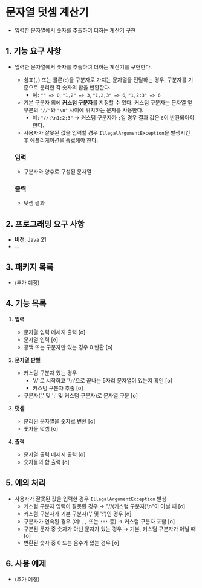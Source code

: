 # 문자열 덧셈 계산기
- 입력한 문자열에서 숫자를 추출하여 더하는 계산기 구현


## 1. 기능 요구 사항
- 입력한 문자열에서 숫자를 추출하여 더하는 계산기를 구현한다.
    - 쉼표(`,`) 또는 콜론(`:`)을 구분자로 가지는 문자열을 전달하는 경우, 구분자를 기준으로 분리한 각 숫자의 합을 반환한다.
        - 예: `"" => 0`, `"1,2" => 3`, `"1,2,3" => 6`, `"1,2:3" => 6`
    - 기본 구분자 외에 **커스텀 구분자**를 지정할 수 있다. 커스텀 구분자는 문자열 앞부분의 `"//"`와 `"\n"` 사이에 위치하는 문자를 사용한다.
        - 예: `"//;\n1;2;3"` → 커스텀 구분자가 `;`일 경우 결과 값은 `6`이 반환되어야 한다.
    - 사용자가 잘못된 값을 입력할 경우 `IllegalArgumentException`을 발생시킨 후 애플리케이션을 종료해야 한다.

  ### 입력
    - 구분자와 양수로 구성된 문자열

  ### 출력
    - 덧셈 결과

## 2. 프로그래밍 요구 사항
- **버전**: Java 21
- ...


## 3. 패키지 목록
- (추가 예정)

## 4. 기능 목록
1) **입력**
    - 문자열 입력 메세지 출력 [o]
    - 문자열 입력 [o]
    - 공백 또는 구분자만 있는 경우 0 반환 [o]


2) **문자열 판별**
    - 커스텀 구분자 있는 경우
        - '//'로 시작하고 '\n'으로 끝나는 5자리 문자열이 있는지 확인 [o]
        - 커스텀 구분자 추출 [o]
    - 구분자(',' 및 ':' 및 커스텀 구분자)로 문자열 구분 [o]

3) **덧셈**
    - 분리된 문자열을 숫자로 변환 [o]
    - 숫자들 덧셈 [o]

4) **출력**
    - 문자열 출력 메세지 출력 [o]
    - 숫자들의 합 출력 [o]

## 5. 예외 처리
- 사용자가 잘못된 값을 입력한 경우 `IllegalArgumentException` 발생
    - 커스텀 구분자 입력이 잘못된 경우 → "//(커스텀 구분자)\n"이 아닐 때 [o]
    - 커스텀 구분자가 기본 구분자(',' 및 ':')인 경우 [o]
    - 구분자가 연속된 경우 (예: `,,` 또는 `:::` 등) → 커스텀 구분자 포함 [o]
    - 구분된 문자 중 숫자가 아닌 문자가 있는 경우 → 기본, 커스텀 구분자가 아닐 때 [o]
    - 변환된 숫자 중 0 또는 음수가 있는 경우 [o]

## 6. 사용 예제
- (추가 예정)

